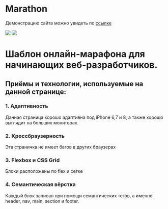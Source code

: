 # Marathon
Демонстрацию сайта можно увидеть по [ссылке](https://miiura.github.io/marathon/ "Посмотреть сайт")
<!-- Изображение -->
![](https://i.imgur.com/GW02WJv.png)
![](https://i.imgur.com/zbF9nol.png)

<!-- Название - заголовок 1 -->
# Шаблон онлайн-марафона для начинающих веб-разработчиков.

<!-- Приёмы и технологии - заголовок 2 -->
## Приёмы и технологии, используемые на данной странице:

<!-- Заголовки 3 -->
### 1. Адаптивность
Данная страница хорошо адаптивна под iPhone 6,7 и 8, а также хорошо выглядит на больших мониторах.

### 2. Кроссбраузерность
Эта страничка не имеет багов в других браузерах

### 3. Flexbox и CSS Grid
Блоки расположены по flex и сетке

### 4. Семантическая вёрстка
Каждый блок записан при помощи семантических тегов, а именно header, nav, main, section и footer.


